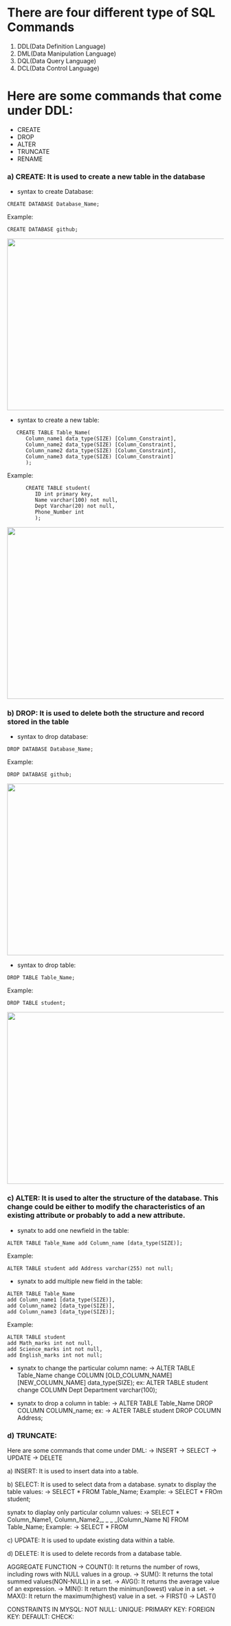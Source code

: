 # There are four different type of SQL Commands
1) DDL(Data Definition Language)
2) DML(Data Manipulation Language)
3) DQL(Data Query Language)
4) DCL(Data Control Language)

# Here are some commands that come under DDL:
*  CREATE
*  DROP
*  ALTER
*  TRUNCATE
*  RENAME

### a) CREATE: It is used to create a new table in the database
* syntax to create Database:  

```
CREATE DATABASE Database_Name;
```  
   
Example:
```
CREATE DATABASE github;
```
<p align="center">
   <img src="user/pg1.png" width=800 height=400>
</p>
                                 
* syntax to create  a new table:

```
   CREATE TABLE Table_Name(
      Column_name1 data_type(SIZE) [Column_Constraint],
      Column_name2 data_type(SIZE) [Column_Constraint],
      Column_name2 data_type(SIZE) [Column_Constraint],
      Column_name3 data_type(SIZE) [Column_Constraint]
      );
```  
Example:

```
      CREATE TABLE student(
         ID int primary key,
         Name varchar(100) not null,
         Dept Varchar(20) not null,
         Phone_Number int
         );
```
<p align="center">
   <img src="user/pg2.png" width=800 height=400>
</p>

### b) DROP: It is used to delete both the structure and record stored in the table
* syntax to drop database:

```
DROP DATABASE Database_Name;
```

Example:

```
DROP DATABASE github;
```
<p align="center">
   <img src="user/pg3.png" width=800 height=400>
</p>

* syntax to drop table:
      
```
DROP TABLE Table_Name;
```

Example:

```
DROP TABLE student;
```
<p align="center">
   <img src="user/pg4.png" width=800 height=400>
</p>


### c) ALTER: It is used to alter the structure of the database. This change could be either to modify the characteristics of an existing attribute or probably to add a new attribute.
* synatx to add one newfield in the table:

```
ALTER TABLE Table_Name add Column_name [data_type(SIZE)];
```

Example:

```
ALTER TABLE student add Address varchar(255) not null;
```

* synatx to add multiple new field in the table:

```
ALTER TABLE Table_Name
add Column_name1 [data_type(SIZE)],
add Column_name2 [data_type(SIZE)],
add Column_name3 [data_type(SIZE)];
```

Example:

```
ALTER TABLE student
add Math_marks int not null,
add Science_marks int not null,
add English_marks int not null;
```

* synatx to change the particular column name:
   -> ALTER TABLE Table_Name change COLUMN [OLD_COLUMN_NAME] [NEW_COLUMN_NAME] data_type(SIZE);
      ex:
      ALTER TABLE student change COLUMN Dept Department varchar(100);
  
* synatx to drop a column in table:
   -> ALTER TABLE Table_Name DROP COLUMN COLUMN_name;
      ex:
      -> ALTER TABLE student DROP COLUMN Address;
      
### d) TRUNCATE: 

Here are some commands that come under DML:
-> INSERT
-> SELECT
-> UPDATE
-> DELETE

a) INSERT: It is used to insert data into a table.

b) SELECT: It is used to select data from a database.
   synatx to display the table values:
   -> SELECT * FROM Table_Name;
      Example:
      -> SELECT * FROm student;

   synatx to diaplay only particular column values:
   -> SELECT * Column_Name1, Column_Name2,_ _ _ _[Column_Name N] FROM Table_Name;
      Example:
      -> SELECT * FROM

c) UPDATE: It is used to update existing data within a table.

d) DELETE: It is used to delete records from a database table.

AGGREGATE FUNCTION
-> COUNT(): It returns the number of rows, including rows with NULL values in a group.
-> SUM(): It returns the total summed values(NON-NULL) in a set.
-> AVG(): It returns the average value of an expression.
-> MIN(): It return the minimun(lowest) value in a set.
-> MAX(): It return the maximum(highest) value in a set.
-> FIRST()
-> LAST()

CONSTRAINTS IN MYSQL:
NOT NULL:
UNIQUE:
PRIMARY KEY:
FOREIGN KEY:
DEFAULT:
CHECK: